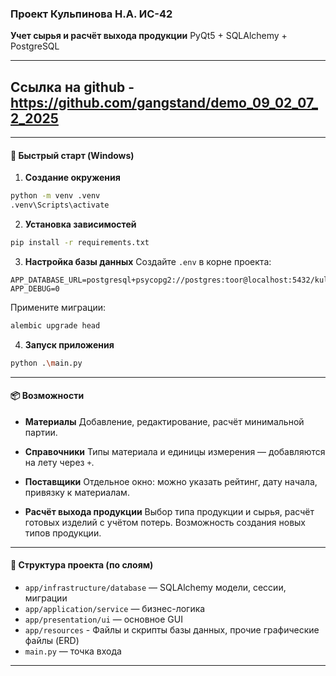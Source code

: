 ### Проект Кульпинова Н.А. ИС-42

**Учет сырья и расчёт выхода продукции**
PyQt5 + SQLAlchemy + PostgreSQL

---

## Ссылка на github - https://github.com/gangstand/demo_09_02_07_2_2025

---

#### 🔧 Быстрый старт (Windows)

1. **Создание окружения**

```bash
python -m venv .venv
.venv\Scripts\activate
```

2. **Установка зависимостей**

```bash
pip install -r requirements.txt
```

3. **Настройка базы данных**
   Создайте `.env` в корне проекта:

```
APP_DATABASE_URL=postgresql+psycopg2://postgres:toor@localhost:5432/kulpinov
APP_DEBUG=0
```

Примените миграции:

```bash
alembic upgrade head
```

4. **Запуск приложения**

```bash
python .\main.py
```

---

#### 📦 Возможности

* **Материалы**
  Добавление, редактирование, расчёт минимальной партии.

* **Справочники**
  Типы материала и единицы измерения — добавляются на лету через `+`.

* **Поставщики**
  Отдельное окно: можно указать рейтинг, дату начала, привязку к материалам.

* **Расчёт выхода продукции**
  Выбор типа продукции и сырья, расчёт готовых изделий с учётом потерь.
  Возможность создания новых типов продукции.

---

#### 📁 Структура проекта (по слоям)

* `app/infrastructure/database` — SQLAlchemy модели, сессии, миграции
* `app/application/service` — бизнес-логика
* `app/presentation/ui` — основное GUI
* `app/resources` - Файлы и скрипты базы данных, прочие графические файлы (ERD)
* `main.py` — точка входа

---